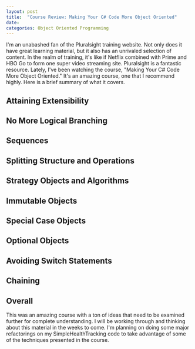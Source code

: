 ```yaml
---
layout: post
title:  "Course Review: Making Your C# Code More Object Oriented"
date:   
categories: Object Oriented Programming
---
```

I'm an unabashed fan of the Pluralsight training website. Not only does it have great learning material, but it also has an unrivaled selection of content. In the realm of training, it's like if Netflix combined with Prime and HBO Go to form one super video streaming site. Pluralsight is a fantastic resource. Lately, I've been watching the course, "Making Your C# Code More Object Oriented." It's an amazing course, one that I recommend highly. Here is a brief summary of what it covers.

Attaining Extensibility
-----------

No More Logical Branching
-----------

Sequences
-----------

Splitting Structure and Operations
-----------

Strategy Objects and Algorithms
-----------

Immutable Objects
-----------

Special Case Objects
-----------

Optional Objects
-----------

Avoiding Switch Statements
-----------

Chaining
-----------

Overall
-----------
This was an amazing course with a ton of ideas that need to be examined further for complete understanding. I will be working through and thinking about this material in the weeks to come. I'm planning on doing some major refactorings on my SimpleHealthTracking code to take advantage of some of the techniques presented in the course.
